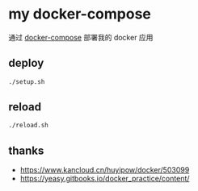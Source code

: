 # my docker-compose

通过 [docker-compose](https://docs.docker.com/compose/) 部署我的 docker 应用

## deploy

```bash
./setup.sh
```

## reload

```bash
./reload.sh
```

## thanks

 - https://www.kancloud.cn/huyipow/docker/503099
 - https://yeasy.gitbooks.io/docker_practice/content/
